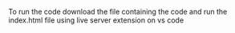 To run the code download the file containing the code and run the index.html file using live server extension on vs code
